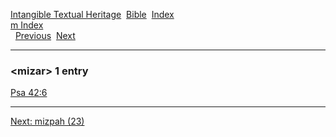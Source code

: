 [Intangible Textual Heritage](../../index)  [Bible](../index) 
[Index](index)   
[m Index](_m_)  
  [Previous](c07502)  [Next](c07504) 

------------------------------------------------------------------------

### &lt;mizar&gt; 1 entry

[Psa 42:6](../kjv/psa042.htm#006)  

------------------------------------------------------------------------

[Next: mizpah (23)](c07504)
